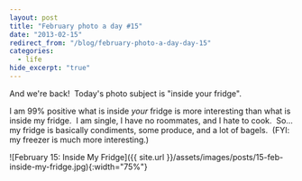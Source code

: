 ```yaml
---
layout: post
title: "February photo a day #15"
date: "2013-02-15"
redirect_from: "/blog/february-photo-a-day-day-15"
categories:
  - life
hide_excerpt: "true"
---
```


And we're back!  Today's photo subject is "inside your fridge".

I am 99% positive what is inside _your_ fridge is more interesting than what is inside my fridge.  I am single, I have no roommates, and I hate to cook.  So... my fridge is basically condiments, some produce, and a lot of bagels.  (FYI: my freezer is much more interesting.)

![February 15: Inside My Fridge]({{ site.url }}/assets/images/posts/15-feb-inside-my-fridge.jpg){:width="75%"}
